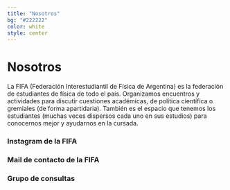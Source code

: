 ```yaml
---
title: "Nosotros"
bg: "#222222"
color: white
style: center
---
```


# Nosotros

La FIFA (Federación Interestudiantil de Física de Argentina) es la federación de estudiantes de física de todo el país. Organizamos encuentros y actividades para discutir cuestiones académicas, de política científica o gremiales (de forma apartidaria). También es el espacio que tenemos los estudiantes (muchas veces dispersos cada uno en sus estudios) para conocernos mejor y ayudarnos en la cursada.

<a href="#" class="fa fa-facebook"></a>
<a href="#" class="fa fa-twitter"></a>

### Instagram de la FIFA <a class="fa fa-instagram" href="https://www.instagram.com/fifabsas/"></a>

### Mail de contacto de la FIFA  <a class="fa fa-envelope" href="mailto:fifabsas@gmail.com"></a>

### Grupo de consultas <a class="fa fa-facebook" href="https://www.facebook.com/groups/303815376436624/"></a>


